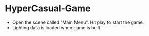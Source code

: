 # HyperCasual-Game

- Open the scene called "Main Menu". Hit play to start the game.
- Lighting data is loaded when game is built.
